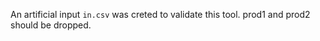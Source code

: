 An artificial input `in.csv` was creted to validate this tool. prod1 and prod2 should be dropped.



